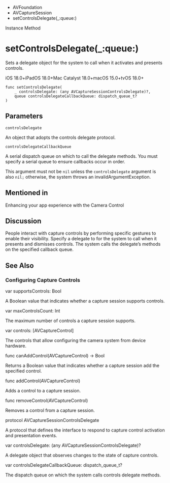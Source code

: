 

- AVFoundation
- AVCaptureSession
-  setControlsDelegate(\_:queue:) 

Instance Method

# setControlsDelegate(\_:queue:)

Sets a delegate object for the system to call when it activates and presents controls.

iOS 18.0+iPadOS 18.0+Mac Catalyst 18.0+macOS 15.0+tvOS 18.0+

``` source
func setControlsDelegate(
    _ controlsDelegate: (any AVCaptureSessionControlsDelegate)?,
    queue controlsDelegateCallbackQueue: dispatch_queue_t?
)
```

## Parameters 

`controlsDelegate`  

An object that adopts the controls delegate protocol.

`controlsDelegateCallbackQueue`  

A serial dispatch queue on which to call the delegate methods. You must specify a serial queue to ensure callbacks occur in order.

This argument must not be `nil` unless the `controlsDelegate` argument is also `nil;` otherwise, the system throws an invalidArgumentException.

## Mentioned in 

Enhancing your app experience with the Camera Control

## Discussion

People interact with capture controls by performing specific gestures to enable their visibility. Specify a delegate to for the system to call when it presents and dismisses controls. The system calls the delegate’s methods on the specified callback queue.

## See Also

### Configuring Capture Controls

var supportsControls: Bool

A Boolean value that indicates whether a capture session supports controls.

var maxControlsCount: Int

The maximum number of controls a capture session supports.

var controls: [AVCaptureControl]

The controls that allow configuring the camera system from device hardware.

func canAddControl(AVCaptureControl) -> Bool

Returns a Boolean value that indicates whether a capture session add the specified control.

func addControl(AVCaptureControl)

Adds a control to a capture session.

func removeControl(AVCaptureControl)

Removes a control from a capture session.

protocol AVCaptureSessionControlsDelegate

A protocol that defines the interface to respond to capture control activation and presentation events.

var controlsDelegate: (any AVCaptureSessionControlsDelegate)?

A delegate object that observes changes to the state of capture controls.

var controlsDelegateCallbackQueue: dispatch_queue_t?

The dispatch queue on which the system calls controls delegate methods.

